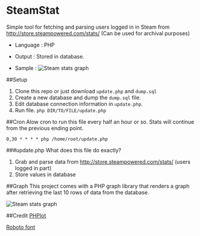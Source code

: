 SteamStat
=========

Simple tool for fetching and parsing users logged in in Steam from http://store.steampowered.com/stats/ (Can be used for archival purposes)

+ Language : PHP

+ Output : Stored in database.

+ Sample : 
![Steam stats graph](https://raw.github.com/shaunidiot/steamstat_graph/master/img/example.png "Steam stats graph")

##Setup
1. Clone this repo or just download `update.php` and `dump.sql`
2. Create a new database and dump the `dump.sql` file.
3. Edit database connection information in `update.php`.
3. Run file. `php DIR/TO/FILE/update.php`

##Cron
Alow cron to run this file every half an hour or so. Stats will continue from the previous ending point.

`0,30 * * * * php /home/root/update.php`

###update.php
What does this file do exactly?

1. Grab and parse data from http://store.steampowered.com/stats/ (users logged in part)
2. Store values in database

##Graph
This project comes with a PHP graph library that renders a graph after retrieving the last 10 rows of data from the database. 

![Steam stats graph](https://raw.github.com/shaunidiot/steamstat_graph/master/img/example.png "Steam stats graph")

##Credit
[PHPlot](http://www.phplot.com/)

[Roboto font](https://developer.android.com/design/style/typography.html)
